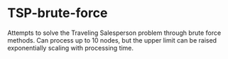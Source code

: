 # TSP-brute-force
Attempts to solve the Traveling Salesperson problem through brute force methods. Can process up to 10 nodes, but the upper limit can be raised exponentially scaling with processing time.

